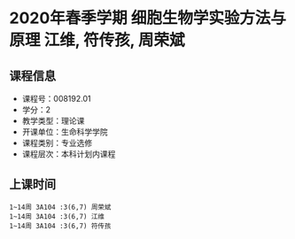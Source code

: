 # 2020年春季学期 细胞生物学实验方法与原理 江维, 符传孩, 周荣斌






## 课程信息

- 课程号：008192.01
- 学分：2
- 教学类型：理论课
- 开课单位：生命科学学院
- 课程类别：专业选修
- 课程层次：本科计划内课程

## 上课时间

```
1~14周 3A104 :3(6,7) 周荣斌
1~14周 3A104 :3(6,7) 江维
1~14周 3A104 :3(6,7) 符传孩
```

